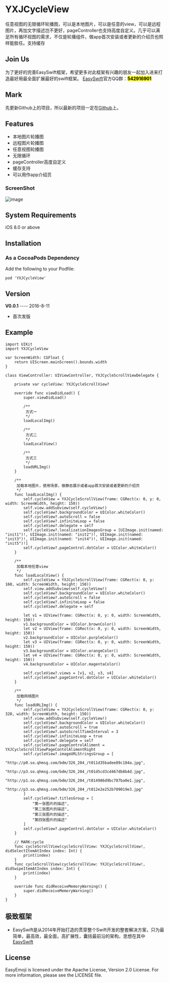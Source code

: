 # YXJCycleView
任意视图的无限循环轮播图，可以是本地图片，可以是任意的view，可以是远程图片，再加文字描述岂不更好，pageController也支持高度自定义。几乎可以满足所有循环视图的需求，不仅是轮播组件，做app首次安装或者更新的介绍页也照样能胜任。支持缓存



## Join Us 
为了更好的完善EasySwift框架，希望更多对此框架有兴趣的朋友一起加入进来打造最好用最全面扩展最好的swift框架。
[EasySwift](https://github.com/stubbornnessness/EasySwift)官方QQ群：<mark>**542916901**</mark>

## Mark
先更新Github上的项目，所以最新的项目一定在[Github](https://github.com/stubbornnessness)上。

## Features
* 本地图片轮播图
* 远程图片轮播图
* 任意视图轮播图
* 无限循环
* pageController高度自定义
* 缓存支持
* 可以用作app介绍页

### ScreenShot
![image](http://120.27.93.73/files/myPublicProject/YXJCycleView11.png)

## System Requirements
iOS 8.0 or above

## Installation
### As a CocoaPods Dependency
Add the following to your Podfile:

	pod 'YXJCycleView'
	
## Version
**V0.0.1** ---- 2016-8-11

* 首次发版
	
## Example
	import UIKit
	import YXJCycleView
	
	var ScreenWidth: CGFloat {
	    return UIScreen.mainScreen().bounds.width
	}
	
	class ViewController: UIViewController, YXJCycleScrollViewDelegate {
	
	    private var cycleView: YXJCycleScrollView?
	
	    override func viewDidLoad() {
	        super.viewDidLoad()
	
	        /**
	         方式一
	         */
	        loadLocalImg()
	
	        /**
	         方式二
	         */
	        loadLocalView()
	
	        /**
	         方式三
	         */
	        loadURLImg()
	    }
	
	    /**
	     加载本地图片，使用场景，做静态展示或者app首次安装或者更新的介绍页
	     */
	    func loadLocalImg() {
	        self.cycleView = YXJCycleScrollView(frame: CGRect(x: 0, y: 0, width: ScreenWidth, height: 150))
	        self.view.addSubview(self.cycleView!)
	        self.cycleView?.backgroundColor = UIColor.whiteColor()
	        self.cycleView?.autoScroll = false
	        self.cycleView?.infiniteLoop = false
	        self.cycleView?.delegate = self
	        self.cycleView?.localizationImagesGroup = [UIImage.init(named: "init1")!, UIImage.init(named: "init2")!, UIImage.init(named: "init3")!, UIImage.init(named: "init4")!, UIImage.init(named: "init5")!]
	        self.cycleView?.pageControl.dotColor = UIColor.whiteColor()
	    }
	
	    /**
	     加载本地任意view
	     */
	    func loadLocalView() {
	        self.cycleView = YXJCycleScrollView(frame: CGRect(x: 0, y: 160, width: ScreenWidth, height: 150))
	        self.view.addSubview(self.cycleView!)
	        self.cycleView?.backgroundColor = UIColor.whiteColor()
	        self.cycleView?.autoScroll = false
	        self.cycleView?.infiniteLoop = false
	        self.cycleView?.delegate = self
	
	        let v1 = UIView(frame: CGRect(x: 0, y: 0, width: ScreenWidth, height: 150))
	        v1.backgroundColor = UIColor.brownColor()
	        let v2 = UIView(frame: CGRect(x: 0, y: 0, width: ScreenWidth, height: 150))
	        v2.backgroundColor = UIColor.purpleColor()
	        let v3 = UIView(frame: CGRect(x: 0, y: 0, width: ScreenWidth, height: 150))
	        v3.backgroundColor = UIColor.orangeColor()
	        let v4 = UIView(frame: CGRect(x: 0, y: 0, width: ScreenWidth, height: 150))
	        v4.backgroundColor = UIColor.magentaColor()
	
	        self.cycleView?.views = [v1, v2, v3, v4]
	        self.cycleView?.pageControl.dotColor = UIColor.whiteColor()
	    }
	
	    /**
	     加载网络图片
	     */
	    func loadURLImg() {
	        self.cycleView = YXJCycleScrollView(frame: CGRect(x: 0, y: 320, width: ScreenWidth, height: 150))
	        self.view.addSubview(self.cycleView!)
	        self.cycleView?.backgroundColor = UIColor.whiteColor()
	        self.cycleView?.autoScroll = true
	        self.cycleView?.autoScrollTimeInterval = 3
	        self.cycleView?.infiniteLoop = true
	        self.cycleView?.delegate = self
	        self.cycleView?.pageControlAliment = YXJCycleScrollViewPageContolAlimentRight
	        self.cycleView?.imageURLStringsGroup = [
	            "http://p0.so.qhmsg.com/bdm/326_204_/t011d35badee89c184a.jpg",
	            "http://p3.so.qhmsg.com/bdm/326_204_/t01d5cd3cd467db8b4d.jpg",
	            "http://p1.so.qhmsg.com/bdm/326_204_/t014986d9bc787ba0e1.jpg",
	            "http://p3.so.qhmsg.com/bdm/326_204_/t012e2e252b709019e3.jpg"
	        ]
	        self.cycleView?.titlesGroup = [
	            "第一张图片的描述",
	            "第二张图片的描述",
	            "第三张图片的描述",
	            "第四张图片的描述"
	        ]
	        self.cycleView?.pageControl.dotColor = UIColor.whiteColor()
	    }
	
	    // MARK:cycle
	    func cycleScrollView(cycleScrollView: YXJCycleScrollView!, didSelectItemAtIndex index: Int) {
	        print(index)
	    }
	    func cycleScrollView(cycleScrollView: YXJCycleScrollView!, didSwipeItemAtIndex index: Int) {
	        print(index)
	    }
	
	    override func didReceiveMemoryWarning() {
	        super.didReceiveMemoryWarning()
	    }
	}


    
## 极致框架
* EasySwift是从2014年开始打造的贯穿整个Swift开发的整套解决方案，只为最简单，最高效，最全面，高扩展性，囊括最前沿的架构，思想在其中[EasySwift](https://github.com/stubbornnessness/EasySwift)

## License
EasyEmoji is licensed under the Apache License, Version 2.0 License. For more information, please see the LICENSE file.